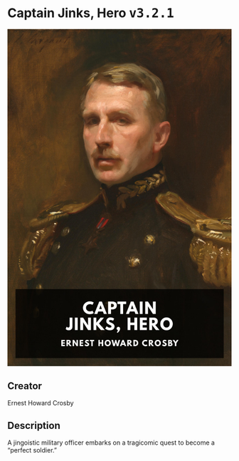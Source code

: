 
# Captain Jinks, Hero <kbd>v3.2.1</kbd>

<center>
  <img src="./cover-1024.jpg"/>
</center>

## Creator
Ernest Howard Crosby

## Description
A jingoistic military officer embarks on a tragicomic quest to become a “perfect soldier.”
